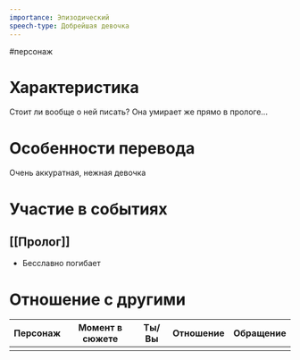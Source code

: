 ```yaml
---
importance: Эпизодический
speech-type: Добрейшая девочка
---
```

#персонаж
# Характеристика
Стоит ли вообще о ней писать? Она умирает же прямо в прологе...
# Особенности перевода
Очень аккуратная, нежная девочка
# Участие в событиях
## [[Пролог]]
- Бесславно погибает
# Отношение с другими
| Персонаж | Момент в сюжете | Ты/Вы | Отношение | Обращение |
| :--: | :--: | :--: | :--: | :--: |
|  |  |  |  |  |
